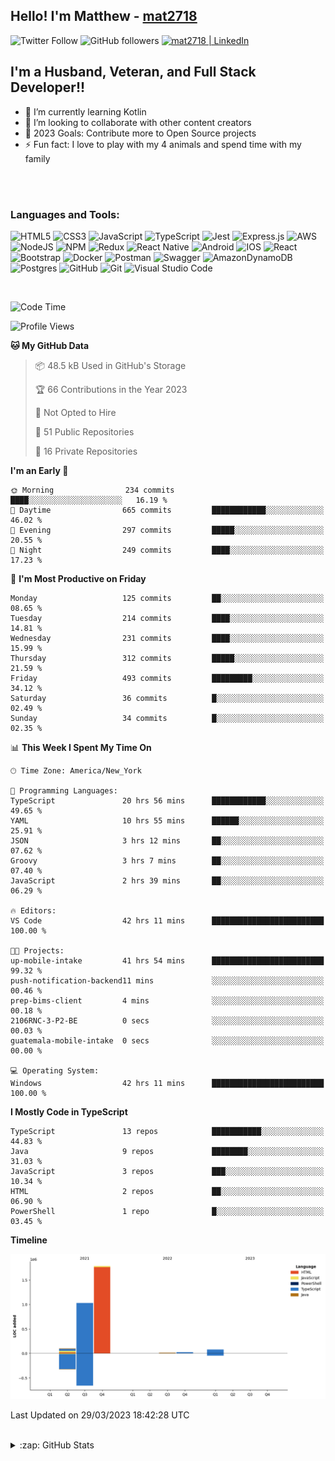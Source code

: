 ## Hello! I'm Matthew - [mat2718][website]

![Twitter Follow](https://img.shields.io/twitter/follow/matthewterry68?color=1DA1F2&logo=twitter&style=for-the-badge)
![GitHub followers](https://img.shields.io/github/followers/mat2718?logo=github&style=for-the-badge)
[<img  alt="mat2718 | LinkedIn"  src="https://img.shields.io/badge/LinkedIn-0077B5?style=for-the-badge&logo=linkedin&logoColor=white" />][linkedin]

## I'm a Husband, Veteran, and Full Stack Developer!!

- 🌱 I’m currently learning Kotlin
- 👯 I’m looking to collaborate with other content creators
- 🥅 2023 Goals: Contribute more to Open Source projects
- ⚡ Fun fact: I love to play with my 4 animals and spend time with my family

<br />
<br />

### Languages and Tools:

![HTML5](https://img.shields.io/badge/html5-%23E34F26.svg?style=for-the-badge&logo=html5&logoColor=white)
![CSS3](https://img.shields.io/badge/css3-%231572B6.svg?style=for-the-badge&logo=css3&logoColor=white)
![JavaScript](https://img.shields.io/badge/javascript-%23323330.svg?style=for-the-badge&logo=javascript&logoColor=%23F7DF1E)
![TypeScript](https://img.shields.io/badge/typescript-%23007ACC.svg?style=for-the-badge&logo=typescript&logoColor=white)
![Jest](https://img.shields.io/badge/-jest-%23C21325?style=for-the-badge&logo=jest&logoColor=white)
![Express.js](https://img.shields.io/badge/express.js-%23404d59.svg?style=for-the-badge&logo=express&logoColor=%2361DAFB)
![AWS](https://img.shields.io/badge/AWS-%23FF9900.svg?style=for-the-badge&logo=amazon-aws&logoColor=white)
![NodeJS](https://img.shields.io/badge/node.js-6DA55F?style=for-the-badge&logo=node.js&logoColor=white)
![NPM](https://img.shields.io/badge/NPM-%23000000.svg?style=for-the-badge&logo=npm&logoColor=white)
![Redux](https://img.shields.io/badge/redux-%23593d88.svg?style=for-the-badge&logo=redux&logoColor=white)
![React Native](https://img.shields.io/badge/react_native-%2320232a.svg?style=for-the-badge&logo=react&logoColor=%2361DAFB)
![Android](https://img.shields.io/badge/Android-3DDC84?style=for-the-badge&logo=android&logoColor=white)
![IOS](https://img.shields.io/badge/iOS-000000?style=for-the-badge&logo=ios&logoColor=white)
![React](https://img.shields.io/badge/react-%2320232a.svg?style=for-the-badge&logo=react&logoColor=%2361DAFB)
![Bootstrap](https://img.shields.io/badge/bootstrap-%23563D7C.svg?style=for-the-badge&logo=bootstrap&logoColor=white)
![Docker](https://img.shields.io/badge/docker-%230db7ed.svg?style=for-the-badge&logo=docker&logoColor=white)
![Postman](https://img.shields.io/badge/Postman-FF6C37?style=for-the-badge&logo=postman&logoColor=white)
![Swagger](https://img.shields.io/badge/-Swagger-%23Clojure?style=for-the-badge&logo=swagger&logoColor=white)
![AmazonDynamoDB](https://img.shields.io/badge/Amazon%20DynamoDB-4053D6?style=for-the-badge&logo=Amazon%20DynamoDB&logoColor=white)
![Postgres](https://img.shields.io/badge/postgres-%23316192.svg?style=for-the-badge&logo=postgresql&logoColor=white)
![GitHub](https://img.shields.io/badge/github-%23121011.svg?style=for-the-badge&logo=github&logoColor=white)
![Git](https://img.shields.io/badge/git-%23F05033.svg?style=for-the-badge&logo=git&logoColor=white)
![Visual Studio Code](https://img.shields.io/badge/Visual%20Studio%20Code-0078d7.svg?style=for-the-badge&logo=visual-studio-code&logoColor=white)

<br />

<!--START_SECTION:waka-->
![Code Time](http://img.shields.io/badge/Code%20Time-2%2C005%20hrs%2035%20mins-blue)

![Profile Views](http://img.shields.io/badge/Profile%20Views-3-blue)

**🐱 My GitHub Data** 

> 📦 48.5 kB Used in GitHub's Storage 
 > 
> 🏆 66 Contributions in the Year 2023
 > 
> 🚫 Not Opted to Hire
 > 
> 📜 51 Public Repositories 
 > 
> 🔑 16 Private Repositories 
 > 
**I'm an Early 🐤** 

```text
🌞 Morning                234 commits         ████░░░░░░░░░░░░░░░░░░░░░   16.19 % 
🌆 Daytime                665 commits         ████████████░░░░░░░░░░░░░   46.02 % 
🌃 Evening                297 commits         █████░░░░░░░░░░░░░░░░░░░░   20.55 % 
🌙 Night                  249 commits         ████░░░░░░░░░░░░░░░░░░░░░   17.23 % 
```
📅 **I'm Most Productive on Friday** 

```text
Monday                   125 commits         ██░░░░░░░░░░░░░░░░░░░░░░░   08.65 % 
Tuesday                  214 commits         ████░░░░░░░░░░░░░░░░░░░░░   14.81 % 
Wednesday                231 commits         ████░░░░░░░░░░░░░░░░░░░░░   15.99 % 
Thursday                 312 commits         █████░░░░░░░░░░░░░░░░░░░░   21.59 % 
Friday                   493 commits         █████████░░░░░░░░░░░░░░░░   34.12 % 
Saturday                 36 commits          █░░░░░░░░░░░░░░░░░░░░░░░░   02.49 % 
Sunday                   34 commits          █░░░░░░░░░░░░░░░░░░░░░░░░   02.35 % 
```


📊 **This Week I Spent My Time On** 

```text
🕑︎ Time Zone: America/New_York

💬 Programming Languages: 
TypeScript               20 hrs 56 mins      ████████████░░░░░░░░░░░░░   49.65 % 
YAML                     10 hrs 55 mins      ██████░░░░░░░░░░░░░░░░░░░   25.91 % 
JSON                     3 hrs 12 mins       ██░░░░░░░░░░░░░░░░░░░░░░░   07.62 % 
Groovy                   3 hrs 7 mins        ██░░░░░░░░░░░░░░░░░░░░░░░   07.40 % 
JavaScript               2 hrs 39 mins       ██░░░░░░░░░░░░░░░░░░░░░░░   06.29 % 

🔥 Editors: 
VS Code                  42 hrs 11 mins      █████████████████████████   100.00 % 

🐱‍💻 Projects: 
up-mobile-intake         41 hrs 54 mins      █████████████████████████   99.32 % 
push-notification-backend11 mins             ░░░░░░░░░░░░░░░░░░░░░░░░░   00.46 % 
prep-bims-client         4 mins              ░░░░░░░░░░░░░░░░░░░░░░░░░   00.18 % 
2106RNC-3-P2-BE          0 secs              ░░░░░░░░░░░░░░░░░░░░░░░░░   00.03 % 
guatemala-mobile-intake  0 secs              ░░░░░░░░░░░░░░░░░░░░░░░░░   00.00 % 

💻 Operating System: 
Windows                  42 hrs 11 mins      █████████████████████████   100.00 % 
```

**I Mostly Code in TypeScript** 

```text
TypeScript               13 repos            ███████████░░░░░░░░░░░░░░   44.83 % 
Java                     9 repos             ████████░░░░░░░░░░░░░░░░░   31.03 % 
JavaScript               3 repos             ███░░░░░░░░░░░░░░░░░░░░░░   10.34 % 
HTML                     2 repos             ██░░░░░░░░░░░░░░░░░░░░░░░   06.90 % 
PowerShell               1 repo              █░░░░░░░░░░░░░░░░░░░░░░░░   03.45 % 
```



**Timeline**

![Lines of Code chart](https://raw.githubusercontent.com/mat2718/mat2718/main/assets/bar_graph.png)


 Last Updated on 29/03/2023 18:42:28 UTC
<!--END_SECTION:waka-->

<br />

<details>
  <summary>:zap: GitHub Stats</summary>

  <img align="left" alt="codeSTACKr's GitHub Stats" src="https://github-readme-stats-mat2718.vercel.app/api?username=mat2718&show_icons=true&hide_border=true" />

</details>

[website]: https://www.linkedin.com/in/matthew-terry-9a1b57185
[course]: http://vsCodeHero.com
[twitter]: https://twitter.com/codeSTACKr
[youtube]: https://youtube.com/codeSTACKr
[instagram]: https://instagram.com/codeSTACKr
[linkedin]: https://www.linkedin.com/in/matthew-terry-9a1b57185
[webdevplaylist]: https://www.youtube.com/playlist?list=PLkwxH9e_vrAJ0WbEsFA9W3I1W-g_BTsbt
[jsplaylist]: https://www.youtube.com/playlist?list=PLkwxH9e_vrALRJKu7wfXby3MKeflhTu6B
[cssplaylist]: https://www.youtube.com/playlist?list=PLkwxH9e_vrALSdvZuEh6gqQdmDoDIoqz4
[reactplaylist]: https://www.youtube.com/playlist?list=PLkwxH9e_vrAK4TdffpxKY3QGyHCpxFcQ0
